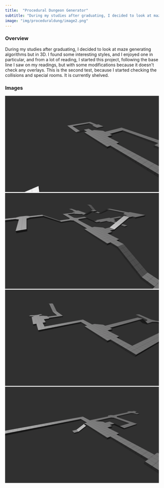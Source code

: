 ```yaml
---
title:  "Procedural Dungeon Generator"
subtitle: "During my studies after graduating, I decided to look at maze generating algorithms but in 3D."
image: "img/proceduraldung/image2.png"
---
```


### Overview
During my studies after graduating, I decided to look at maze generating algorithms but in 3D. I found some interesting styles, and I enjoyed one in particular, and from a lot of reading, I started this project, following the base line I saw on my readings, but with some modifications because it doesn't check any overlays. This is the second test, because I started checking the collisions and special rooms. It is currently shelved.

### Images
![maze1](img/proceduraldung/image1.png)
![maze2](img/proceduraldung/image2.png)
![maze3](img/proceduraldung/image3.png)
![maze4](img/proceduraldung/image4.png)